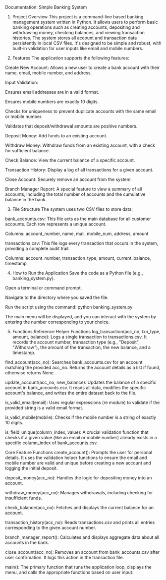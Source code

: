 Documentation: Simple Banking System
1. Project Overview
This project is a command-line based banking management system written in Python. It allows users to perform basic banking operations such as creating accounts, depositing and withdrawing money, checking balances, and viewing transaction histories. The system stores all account and transaction data persistently in local CSV files. It's designed to be simple and robust, with built-in validation for user inputs like email and mobile numbers.

2. Features
The application supports the following features:

Create New Account: Allows a new user to create a bank account with their name, email, mobile number, and address.

Input Validation:

Ensures email addresses are in a valid format.

Ensures mobile numbers are exactly 10 digits.

Checks for uniqueness to prevent duplicate accounts with the same email or mobile number.

Validates that deposit/withdrawal amounts are positive numbers.

Deposit Money: Add funds to an existing account.

Withdraw Money: Withdraw funds from an existing account, with a check for sufficient balance.

Check Balance: View the current balance of a specific account.

Transaction History: Display a log of all transactions for a given account.

Close Account: Securely remove an account from the system.

Branch Manager Report: A special feature to view a summary of all accounts, including the total number of accounts and the cumulative balance in the bank.

3. File Structure
The system uses two CSV files to store data:

bank_accounts.csv: This file acts as the main database for all customer accounts. Each row represents a unique account.

Columns: account_number, name, mail, mobile_num, address, amount

transactions.csv: This file logs every transaction that occurs in the system, providing a complete audit trail.

Columns: account_number, transaction_type, amount, current_balance, timestamp

4. How to Run the Application
Save the code as a Python file (e.g., banking_system.py).

Open a terminal or command prompt.

Navigate to the directory where you saved the file.

Run the script using the command: python banking_system.py

The main menu will be displayed, and you can interact with the system by entering the number corresponding to your choice.

5. Functions Reference
Helper Functions
log_transaction(acc_no, txn_type, amount, balance): Logs a single transaction to transactions.csv. It records the account number, transaction type (e.g., "Deposit", "Withdraw"), the amount of the transaction, the new balance, and a timestamp.

find_account(acc_no): Searches bank_accounts.csv for an account matching the provided acc_no. Returns the account details as a list if found, otherwise returns None.

update_account(acc_no, new_balance): Updates the balance of a specific account in bank_accounts.csv. It reads all data, modifies the specific account's balance, and writes the entire dataset back to the file.

is_valid_email(email): Uses regular expressions (re module) to validate if the provided string is a valid email format.

is_valid_mobile(mobile): Checks if the mobile number is a string of exactly 10 digits.

is_field_unique(column_index, value): A crucial validation function that checks if a given value (like an email or mobile number) already exists in a specific column_index of bank_accounts.csv.

Core Feature Functions
create_account(): Prompts the user for personal details. It uses the validation helper functions to ensure the email and mobile number are valid and unique before creating a new account and logging the initial deposit.

deposit_money(acc_no): Handles the logic for depositing money into an account.

withdraw_money(acc_no): Manages withdrawals, including checking for insufficient funds.

check_balance(acc_no): Fetches and displays the current balance for an account.

transaction_history(acc_no): Reads transactions.csv and prints all entries corresponding to the given account number.

branch_manager_report(): Calculates and displays aggregate data about all accounts in the bank.

close_account(acc_no): Removes an account from bank_accounts.csv after user confirmation. It logs this action in the transaction file.

main(): The primary function that runs the application loop, displays the menu, and calls the appropriate functions based on user input.